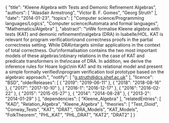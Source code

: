 {
    "title": "Kleene Algebra with Tests and Demonic Refinement Algebras",
    "authors": [
        "Alasdair Armstrong",
        "Victor B. F. Gomes",
        "Georg Struth"
    ],
    "date": "2014-01-23",
    "topics": [
        "Computer science/Programming languages/Logics",
        "Computer science/Automata and formal languages",
        "Mathematics/Algebra"
    ],
    "abstract": "\nWe formalise Kleene algebra with tests (KAT) and demonic refinement\nalgebra (DRA) in Isabelle/HOL. KAT is relevant for program verification\nand correctness proofs in the partial correctness setting. While DRA\ntargets similar applications in the context of total correctness. Our\nformalisation contains the two most important models of these algebras:\nbinary relations in the case of KAT and predicate transformers in the\ncase of DRA. In addition, we derive the inference rules for Hoare logic\nin KAT and its relational model and present a simple formally verified\nprogram verification tool prototype based on the algebraic approach.",
    "notify": [
        "g.struth@dcs.shef.ac.uk"
    ],
    "licence": "BSD",
    "olderReleases": [
        {
            "2019": "2019-06-11"
        },
        {
            "2018": "2018-08-16"
        },
        {
            "2017": "2017-10-10"
        },
        {
            "2016-1": "2016-12-17"
        },
        {
            "2016": "2016-02-22"
        },
        {
            "2015": "2015-05-27"
        },
        {
            "2014": "2014-08-28"
        },
        {
            "2013-2": "2014-01-29"
        }
    ],
    "dependencies": [
        "Kleene_Algebra"
    ],
    "relatedEntries": [
        "KAD",
        "Relation_Algebra",
        "Kleene_Algebra"
    ],
    "theories": [
        "Test_Dioid",
        "Conway_Tests",
        "KAT",
        "DRAT",
        "DRA_Models",
        "KAT_Models",
        "FolkTheorem",
        "PHL_KAT",
        "PHL_DRAT",
        "KAT2",
        "DRAT2"
    ]
}